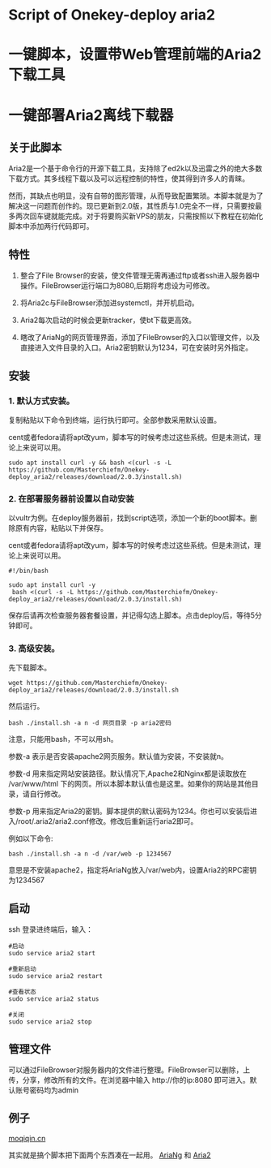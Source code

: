 # Script of Onekey-deploy aria2
# 一键脚本，设置带Web管理前端的Aria2下载工具
# 一键部署Aria2离线下载器
## 关于此脚本
Aria2是一个基于命令行的开源下载工具，支持除了ed2k以及迅雷之外的绝大多数下载方式。其多线程下载以及可以远程控制的特性，使其得到许多人的青睐。

然而，其缺点也明显，没有自带的图形管理，从而导致配置繁琐。本脚本就是为了解决这一问题而创作的。现已更新到2.0版，其性质与1.0完全不一样，只需要按最多两次回车键就能完成。对于将要购买新VPS的朋友，只需按照以下教程在初始化脚本中添加两行代码即可。

## 特性
1. 整合了File Browser的安装，使文件管理无需再通过ftp或者ssh进入服务器中操作。FileBrowser运行端口为8080,后期将考虑设为可修改。

2. 将Aria2c与FileBrowser添加进systemctl，并开机启动。

3. Aria2每次启动的时候会更新tracker，使bt下载更高效。

4. 瞎改了AriaNg的网页管理界面，添加了FileBrowser的入口以管理文件，以及直接进入文件目录的入口。Aria2密钥默认为1234，可在安装时另外指定。


## 安装

### 1. 默认方式安装。
复制粘贴以下命令到终端，运行执行即可。全部参数采用默认设置。

cent或者fedora请将apt改yum，脚本写的时候考虑过这些系统。但是未测试，理论上来说可以用。
```
sudo apt install curl -y && bash <(curl -s -L https://github.com/Masterchiefm/Onekey-deploy_aria2/releases/download/2.0.3/install.sh)
```

### 2. 在部署服务器前设置以自动安装
以vultr为例。在deploy服务器前，找到script选项，添加一个新的boot脚本。删除原有内容，粘贴以下并保存。

cent或者fedora请将apt改yum，脚本写的时候考虑过这些系统。但是未测试，理论上来说可以用。
```
#!/bin/bash

sudo apt install curl -y
 bash <(curl -s -L https://github.com/Masterchiefm/Onekey-deploy_aria2/releases/download/2.0.3/install.sh)
```
保存后请再次检查服务器套餐设置，并记得勾选上脚本。点击deploy后，等待5分钟即可。

### 3. 高级安装。
先下载脚本。
```
wget https://github.com/Masterchiefm/Onekey-deploy_aria2/releases/download/2.0.3/install.sh
```
然后运行。
```
bash ./install.sh -a n -d 网页目录 -p aria2密码
```
注意，只能用bash，不可以用sh。

参数-a 表示是否安装apache2网页服务。默认值为安装，不安装就n。

参数-d 用来指定网站安装路径。默认情况下,Apache2和Nginx都是读取放在 /var/www/html 下的网页。所以本脚本默认值也是这里。如果你的网站是其他目录，请自行修改。

参数-p 用来指定Aria2的密钥。脚本提供的默认密码为1234。你也可以安装后进入/root/.aria2/aria2.conf修改。修改后重新运行aria2即可。

例如以下命令:
```
bash ./install.sh -a n -d /var/web -p 1234567
```
意思是不安装apache2，指定将AriaNg放入/var/web内，设置Aria2的RPC密钥为1234567



## 启动
ssh 登录进终端后，输入：
```
#启动
sudo service aria2 start

#重新启动
sudo service aria2 restart

#查看状态
sudo service aria2 status

#关闭
sudo service aria2 stop
```

## 管理文件

可以通过FileBrowser对服务器内的文件进行整理。FileBrowser可以删除，上传，分享，修改所有的文件。在浏览器中输入 http://你的ip:8080 即可进入。默认账号密码均为admin


## 例子
[moqiqin.cn](http://moqiqin.cn/lixian)

其实就是搞个脚本把下面两个东西凑在一起用。
[AriaNg](https://github.com/mayswind/AriaNg) 和 [Aria2](https://github.com/aria2/aria2)


